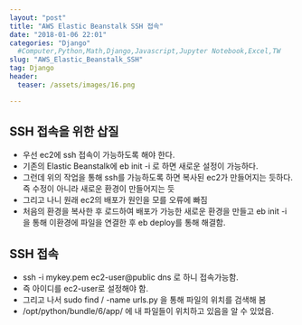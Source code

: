 ```yaml
---
layout: "post"
title: "AWS Elastic Beanstalk SSH 접속"
date: "2018-01-06 22:01"
categories: "Django"
  #Computer,Python,Math,Django,Javascript,Jupyter Notebook,Excel,TW
slug: "AWS_Elastic_Beanstalk_SSH"
tag: Django
header:
  teaser: /assets/images/16.png

---
```


## SSH 접속을 위한 삽질
- 우선 ec2에 ssh 접속이 가능하도록 해야 한다.
- 기존의 Elastic Beanstalk에 eb init -i 로 하면 새로운 설정이 가능하다.
- 그런데 위의 작업을 통해 ssh를 가능하도록 하면 복사된 ec2가 만들어지는 듯하다. 즉 수정이 아니라 새로운 환경이 만들어지는 듯
- 그리고 나니 원래 ec2의 배포가 원인을 모를 오류에 빠짐
- 처음의 환경을 복사한 후 로드하여 배포가 가능한 새로운 환경을 만들고 eb init -i 을 통해 이환경에 파일을 연결한 후 eb deploy를 통해 해결함.

## SSH 접속
- ssh -i  mykey.pem ec2-user@public dns 로 하니 접속가능함.
- 즉 아이디를 ec2-user로 설정해야 함.
- 그리고 나서 sudo find / -name urls.py 을 통해 파일의 위치를 검색해 봄
- /opt/python/bundle/6/app/ 에 내 파일들이 위치하고 있음을 알 수 있었음.
